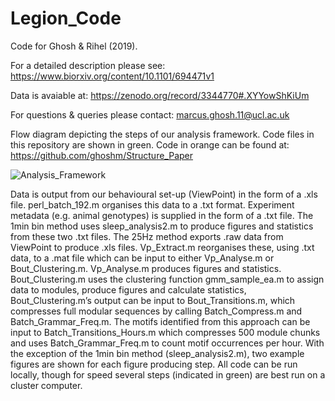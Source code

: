 # Legion_Code

Code for Ghosh & Rihel (2019). 

For a detailed description please see: 
https://www.biorxiv.org/content/10.1101/694471v1 

Data is avaiable at: 
https://zenodo.org/record/3344770#.XYYowShKiUm

For questions & queries please contact: 
marcus.ghosh.11@ucl.ac.uk 

Flow diagram depicting the steps of our analysis framework. Code files in this repository are shown in green. Code in orange can be found at: https://github.com/ghoshm/Structure_Paper 

![Analysis_Framework](https://user-images.githubusercontent.com/26411096/65374080-9a581f80-dc7d-11e9-9230-55e011ccab18.png)

Data is output from our behavioural set-up (ViewPoint) in the form of a .xls file. perl_batch_192.m organises this data to a .txt format. Experiment metadata (e.g. animal genotypes) is supplied in the form of a .txt file. The 1min bin method uses sleep_analysis2.m to produce figures and statistics from these two .txt files. The 25Hz method exports .raw data from ViewPoint to produce .xls files. Vp_Extract.m reorganises these, using .txt data, to a .mat file which can be input to either Vp_Analyse.m or Bout_Clustering.m. Vp_Analyse.m produces figures and statistics. Bout_Clustering.m uses the clustering function gmm_sample_ea.m to assign data to modules, produce figures and calculate statistics, Bout_Clustering.m’s output can be input to Bout_Transitions.m, which compresses full modular sequences by calling Batch_Compress.m and Batch_Grammar_Freq.m. The motifs identified from this approach can be input to Batch_Transitions_Hours.m which compresses 500 module chunks and uses Batch_Grammar_Freq.m to count motif occurrences per hour. With the exception of the 1min bin method (sleep_analysis2.m), two example figures are shown for each figure producing step. All code can be run locally, though for speed several steps (indicated in green) are best run on a cluster computer.
